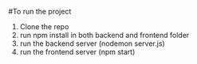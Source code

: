 #To run the project
1. Clone the repo
2. run npm install in both backend and frontend folder
3. run the backend server (nodemon server.js)
4. run the frontend server (npm start)
